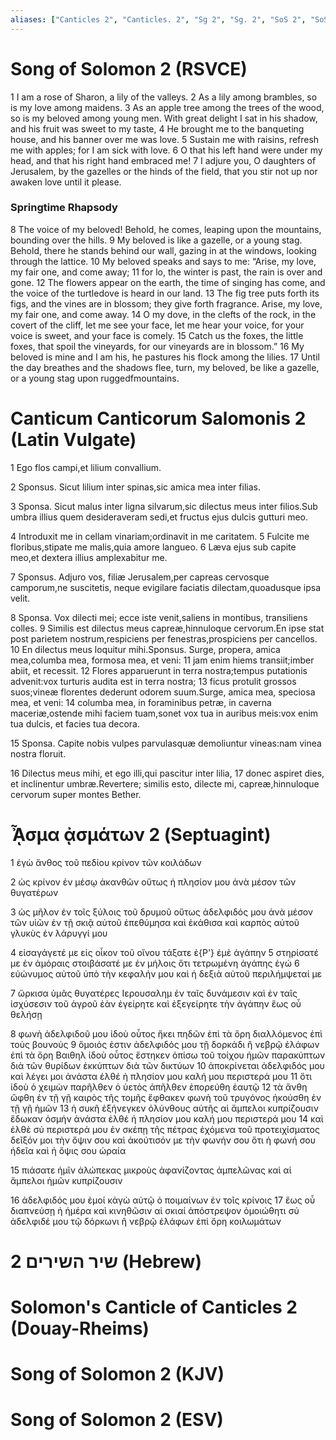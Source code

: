 ```yaml
---
aliases: ["Canticles 2", "Canticles. 2", "Sg 2", "Sg. 2", "SoS 2", "SoS. 2", "Song 2", "Song. 2"]
---
```



# Song of Solomon 2 (RSVCE)

1 I am a rose of Sharon, a lily of the valleys.
2 As a lily among brambles, so is my love among maidens.
3 As an apple tree among the trees of the wood, so is my beloved among young men. With great delight I sat in his shadow, and his fruit was sweet to my taste,
4 He brought me to the banqueting house, and his banner over me was love.
5 Sustain me with raisins, refresh me with apples; for I am sick with love.
6 O that his left hand were under my head, and that his right hand embraced me!
7 I adjure you, O daughters of Jerusalem, by the gazelles or the hinds of the field, that you stir not up nor awaken love until it please.
### Springtime Rhapsody
8 The voice of my beloved! Behold, he comes, leaping upon the mountains, bounding over the hills.
9 My beloved is like a gazelle, or a young stag. Behold, there he stands behind our wall, gazing in at the windows, looking through the lattice.
10 My beloved speaks and says to me: “Arise, my love, my fair one, and come away;
11 for lo, the winter is past, the rain is over and gone.
12 The flowers appear on the earth, the time of singing has come, and the voice of the turtledove is heard in our land.
13 The fig tree puts forth its figs, and the vines are in blossom; they give forth fragrance. Arise, my love, my fair one, and come away.
14 O my dove, in the clefts of the rock, in the covert of the cliff, let me see your face, let me hear your voice, for your voice is sweet, and your face is comely.
15 Catch us the foxes, the little foxes, that spoil the vineyards, for our vineyards are in blossom.”
16 My beloved is mine and I am his, he pastures his flock among the lilies.
17 Until the day breathes and the shadows flee, turn, my beloved, be like a gazelle, or a young stag upon ruggedfmountains.


# Canticum Canticorum Salomonis 2 (Latin Vulgate)

1 Ego flos campi,et lilium convallium.

2 Sponsus. Sicut lilium inter spinas,sic amica mea inter filias.

3 Sponsa. Sicut malus inter ligna silvarum,sic dilectus meus inter filios.Sub umbra illius quem desideraveram sedi,et fructus ejus dulcis gutturi meo.

4 Introduxit me in cellam vinariam;ordinavit in me caritatem.
5 Fulcite me floribus,stipate me malis,quia amore langueo.
6 Læva ejus sub capite meo,et dextera illius amplexabitur me.

7 Sponsus. Adjuro vos, filiæ Jerusalem,per capreas cervosque camporum,ne suscitetis, neque evigilare faciatis dilectam,quoadusque ipsa velit.

8 Sponsa. Vox dilecti mei; ecce iste venit,saliens in montibus, transiliens colles.
9 Similis est dilectus meus capreæ,hinnuloque cervorum.En ipse stat post parietem nostrum,respiciens per fenestras,prospiciens per cancellos.
10 En dilectus meus loquitur mihi.Sponsus. Surge, propera, amica mea,columba mea, formosa mea, et veni:
11 jam enim hiems transiit;imber abiit, et recessit.
12 Flores apparuerunt in terra nostra;tempus putationis advenit:vox turturis audita est in terra nostra;
13 ficus protulit grossos suos;vineæ florentes dederunt odorem suum.Surge, amica mea, speciosa mea, et veni:
14 columba mea, in foraminibus petræ, in caverna maceriæ,ostende mihi faciem tuam,sonet vox tua in auribus meis:vox enim tua dulcis, et facies tua decora.

15 Sponsa. Capite nobis vulpes parvulasquæ demoliuntur vineas:nam vinea nostra floruit.

16 Dilectus meus mihi, et ego illi,qui pascitur inter lilia,
17 donec aspiret dies, et inclinentur umbræ.Revertere; similis esto, dilecte mi, capreæ,hinnuloque cervorum super montes Bether.


# ᾎσμα ᾀσμάτων 2 (Septuagint)

1 ἐγὼ ἄνθος τοῦ πεδίου κρίνον τῶν κοιλάδων

2 ὡς κρίνον ἐν μέσῳ ἀκανθῶν οὕτως ἡ πλησίον μου ἀνὰ μέσον τῶν θυγατέρων

3 ὡς μῆλον ἐν τοῖς ξύλοις τοῦ δρυμοῦ οὕτως ἀδελφιδός μου ἀνὰ μέσον τῶν υἱῶν ἐν τῇ σκιᾷ αὐτοῦ ἐπεθύμησα καὶ ἐκάθισα καὶ καρπὸς αὐτοῦ γλυκὺς ἐν λάρυγγί μου

4 εἰσαγάγετέ με εἰς οἶκον τοῦ οἴνου τάξατε ἐ{P'} ἐμὲ ἀγάπην
5 στηρίσατέ με ἐν ἀμόραις στοιβάσατέ με ἐν μήλοις ὅτι τετρωμένη ἀγάπης ἐγώ
6 εὐώνυμος αὐτοῦ ὑπὸ τὴν κεφαλήν μου καὶ ἡ δεξιὰ αὐτοῦ περιλήμψεταί με

7 ὥρκισα ὑμᾶς θυγατέρες Ιερουσαλημ ἐν ταῖς δυνάμεσιν καὶ ἐν ταῖς ἰσχύσεσιν τοῦ ἀγροῦ ἐὰν ἐγείρητε καὶ ἐξεγείρητε τὴν ἀγάπην ἕως οὗ θελήσῃ

8 φωνὴ ἀδελφιδοῦ μου ἰδοὺ οὗτος ἥκει πηδῶν ἐπὶ τὰ ὄρη διαλλόμενος ἐπὶ τοὺς βουνούς
9 ὅμοιός ἐστιν ἀδελφιδός μου τῇ δορκάδι ἢ νεβρῷ ἐλάφων ἐπὶ τὰ ὄρη Βαιθηλ ἰδοὺ οὗτος ἕστηκεν ὀπίσω τοῦ τοίχου ἡμῶν παρακύπτων διὰ τῶν θυρίδων ἐκκύπτων διὰ τῶν δικτύων
10 ἀποκρίνεται ἀδελφιδός μου καὶ λέγει μοι ἀνάστα ἐλθέ ἡ πλησίον μου καλή μου περιστερά μου
11 ὅτι ἰδοὺ ὁ χειμὼν παρῆλθεν ὁ ὑετὸς ἀπῆλθεν ἐπορεύθη ἑαυτῷ
12 τὰ ἄνθη ὤφθη ἐν τῇ γῇ καιρὸς τῆς τομῆς ἔφθακεν φωνὴ τοῦ τρυγόνος ἠκούσθη ἐν τῇ γῇ ἡμῶν
13 ἡ συκῆ ἐξήνεγκεν ὀλύνθους αὐτῆς αἱ ἄμπελοι κυπρίζουσιν ἔδωκαν ὀσμήν ἀνάστα ἐλθέ ἡ πλησίον μου καλή μου περιστερά μου
14 καὶ ἐλθὲ σύ περιστερά μου ἐν σκέπῃ τῆς πέτρας ἐχόμενα τοῦ προτειχίσματος δεῖξόν μοι τὴν ὄψιν σου καὶ ἀκούτισόν με τὴν φωνήν σου ὅτι ἡ φωνή σου ἡδεῖα καὶ ἡ ὄψις σου ὡραία

15 πιάσατε ἡμῖν ἀλώπεκας μικροὺς ἀφανίζοντας ἀμπελῶνας καὶ αἱ ἄμπελοι ἡμῶν κυπρίζουσιν

16 ἀδελφιδός μου ἐμοί κἀγὼ αὐτῷ ὁ ποιμαίνων ἐν τοῖς κρίνοις
17 ἕως οὗ διαπνεύσῃ ἡ ἡμέρα καὶ κινηθῶσιν αἱ σκιαί ἀπόστρεψον ὁμοιώθητι σύ ἀδελφιδέ μου τῷ δόρκωνι ἢ νεβρῷ ἐλάφων ἐπὶ ὄρη κοιλωμάτων


# 2 שיר השירים (Hebrew)


# Solomon's Canticle of Canticles 2 (Douay-Rheims)


# Song of Solomon 2 (KJV)


# Song of Solomon 2 (ESV)

